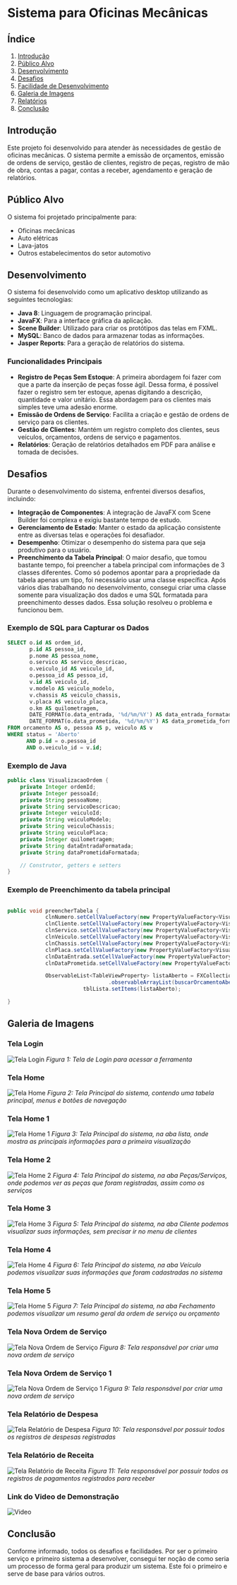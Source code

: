 # Sistema para Oficinas Mecânicas

## Índice
1. [Introdução](#introdução)
2. [Público Alvo](#público-alvo)
3. [Desenvolvimento](#desenvolvimento)
4. [Desafios](#desafios)
5. [Facilidade de Desenvolvimento](#facilidade-de-desenvolvimento)
6. [Galeria de Imagens](#galeria-de-imagens)
7. [Relatórios](#relatórios)
8. [Conclusão](#conclusão)

## Introdução
Este projeto foi desenvolvido para atender às necessidades de gestão de oficinas mecânicas. O sistema permite a emissão de orçamentos, emissão de ordens de serviço, gestão de clientes, registro de peças, registro de mão de obra, contas a pagar, contas a receber, agendamento e geração de relatórios.

## Público Alvo
O sistema foi projetado principalmente para:
- Oficinas mecânicas
- Auto elétricas
- Lava-jatos
- Outros estabelecimentos do setor automotivo

## Desenvolvimento
O sistema foi desenvolvido como um aplicativo desktop utilizando as seguintes tecnologias:
- **Java 8**: Linguagem de programação principal.
- **JavaFX**: Para a interface gráfica da aplicação.
- **Scene Builder**: Utilizado para criar os protótipos das telas em FXML.
- **MySQL**: Banco de dados para armazenar todas as informações.
- **Jasper Reports**: Para a geração de relatórios do sistema.

### Funcionalidades Principais
- **Registro de Peças Sem Estoque**: A primeira abordagem foi fazer com que a parte da inserção de peças fosse ágil. Dessa forma, é possível fazer o registro sem ter estoque, apenas digitando a descrição, quantidade e valor unitário. Essa abordagem para os clientes mais simples teve uma adesão enorme.
- **Emissão de Ordens de Serviço**: Facilita a criação e gestão de ordens de serviço para os clientes.
- **Gestão de Clientes**: Mantém um registro completo dos clientes, seus veículos, orçamentos, ordens de serviço e pagamentos.
- **Relatórios**: Geração de relatórios detalhados em PDF para análise e tomada de decisões.

## Desafios
Durante o desenvolvimento do sistema, enfrentei diversos desafios, incluindo:
- **Integração de Componentes**: A integração de JavaFX com Scene Builder foi complexa e exigiu bastante tempo de estudo.
- **Gerenciamento de Estado**: Manter o estado da aplicação consistente entre as diversas telas e operações foi desafiador.
- **Desempenho**: Otimizar o desempenho do sistema para que seja produtivo para o usuário.
- **Preenchimento da Tabela Principal**: O maior desafio, que tomou bastante tempo, foi preencher a tabela principal com informações de 3 classes diferentes. Como só podemos apontar para a propriedade da tabela apenas um tipo, foi necessário usar uma classe específica. Após vários dias trabalhando no desenvolvimento, consegui criar uma classe somente para visualização dos dados e uma SQL formatada para preenchimento desses dados. Essa solução resolveu o problema e funcionou bem.

### Exemplo de SQL para Capturar os Dados

```sql
SELECT o.id AS ordem_id, 
       p.id AS pessoa_id,
       p.nome AS pessoa_nome,
       o.servico AS servico_descricao, 
       o.veiculo_id AS veiculo_id, 
       o.pessoa_id AS pessoa_id, 
       v.id AS veiculo_id, 
       v.modelo AS veiculo_modelo, 
       v.chassis AS veiculo_chassis, 
       v.placa AS veiculo_placa, 
       o.km AS quilometragem, 
       DATE_FORMAT(o.data_entrada, '%d/%m/%Y') AS data_entrada_formatada, 
       DATE_FORMAT(o.data_prometida, '%d/%m/%Y') AS data_prometida_formatada 
FROM orcamento AS o, pessoa AS p, veiculo AS v 
WHERE status = 'Aberto' 
      AND p.id = o.pessoa_id 
      AND o.veiculo_id = v.id;

```

### Exemplo de Java
```java
public class VisualizacaoOrdem {
    private Integer ordemId;
    private Integer pessoaId;
    private String pessoaNome;
    private String servicoDescricao;
    private Integer veiculoId;
    private String veiculoModelo;
    private String veiculoChassis;
    private String veiculoPlaca;
    private Integer quilometragem;
    private String dataEntradaFormatada;
    private String dataPrometidaFormatada;

    // Construtor, getters e setters
}

```
### Exemplo de Preenchimento da tabela principal
```java

public void preencherTabela {
            clnNumero.setCellValueFactory(new PropertyValueFactory<VisualizacaoOrdem, Integer>("ordemId"));
			clnCliente.setCellValueFactory(new PropertyValueFactory<VisualizacaoOrdem, Pessoa>("pessoaNome"));
			clnServico.setCellValueFactory(new PropertyValueFactory<VisualizacaoOrdem, String>("servicoDescricao"));
			clnVeiculo.setCellValueFactory(new PropertyValueFactory<VisualizacaoOrdem, String>("veiculoModelo"));
			clnChassis.setCellValueFactory(new PropertyValueFactory<VisualizacaoOrdem, String>("veiculoChassis"));
			clnPlaca.setCellValueFactory(new PropertyValueFactory<VisualizacaoOrdem, String>("veiculoPlaca"));
			clnDataEntrada.setCellValueFactory(new PropertyValueFactory<VisualizacaoOrdem, String>("dataEntradaFormatada"));
			clnDataPrometida.setCellValueFactory(new PropertyValueFactory<VisualizacaoOrdem, String>("dataPrometidaFormatada"));

            ObservableList<TableViewProperty> listaAberto = FXCollections
								.observableArrayList(buscarOrcamentoAbertoNumero(txtBuscar));
						tblLista.setItems(listaAberto);

}            

```

## Galeria de Imagens

### Tela Login
![Tela Login](/imagens/tela_login.PNG)
*Figura 1: Tela de Login para acessar a ferramenta*

### Tela Home
![Tela Home](/imagens/tela_home.PNG)
*Figura 2: Tela Principal do sistema, contendo uma tabela principal, menus e botões de navegação*

### Tela Home 1
![Tela Home 1](/imagens/tela_home_1.PNG)
*Figura 3: Tela Principal do sistema, na aba lista, onde mostra as principais informações para a primeira visualização*

### Tela Home 2
![Tela Home 2](/imagens/tela_home_2.PNG)
*Figura 4: Tela Principal do sistema, na aba Peças/Serviços, onde podemos ver as peças que foram registradas, assim como os serviços*

### Tela Home 3
![Tela Home 3](/imagens/tela_home_3.PNG)
*Figura 5: Tela Principal do sistema, na aba Cliente podemos visualizar suas informações, sem precisar ir no menu de clientes*

### Tela Home 4
![Tela Home 4](/imagens/tela_home_4.PNG)
*Figura 6: Tela Principal do sistema, na aba Veículo podemos visualizar suas informações que foram cadastradas no sistema*

### Tela Home 5
![Tela Home 5](/imagens/tela_home_5.PNG)
*Figura 7: Tela Principal do sistema, na aba Fechamento podemos visualizar um resumo geral da ordem de serviço ou orçamento*

### Tela Nova Ordem de Serviço
![Tela Nova Ordem de Serviço](/imagens/tela_nova_ordem_servico.PNG)
*Figura 8: Tela responsável por criar uma nova ordem de serviço*

### Tela Nova Ordem de Serviço 1
![Tela Nova Ordem de Serviço 1](/imagens/tela_nova_ordem_servico_1.PNG)
*Figura 9: Tela responsável por criar uma nova ordem de serviço*

### Tela Relatório de Despesa
![Tela Relatório de Despesa](/imagens/tela_relatorio_despesa.PNG)
*Figura 10: Tela responsável por possuir todos os registros de despesas registradas*

### Tela Relatório de Receita
![Tela Relatório de Receita](/imagens/tela_relatorio_receita.PNG)
*Figura 11: Tela responsável por possuir todos os registros de pagamentos registrados para receber*

### Link do Video de Demonstração
![Video]([https://drive.google.com/drive/folders/1VfpSla1j0AR7JTGxGFApQl8s6yv4AQVo/apresentacao-sistema-ordem-servico.mp4](https://drive.google.com/drive/folders/1VfpSla1j0AR7JTGxGFApQl8s6yv4AQVo))


## Conclusão 
Conforme informado, todos os desafios e facilidades. Por ser o primeiro serviço e primeiro sistema a desenvolver, consegui ter noção de como seria um processo de forma geral para produzir um sistema. Este foi o primeiro e serve de base para vários outros.

